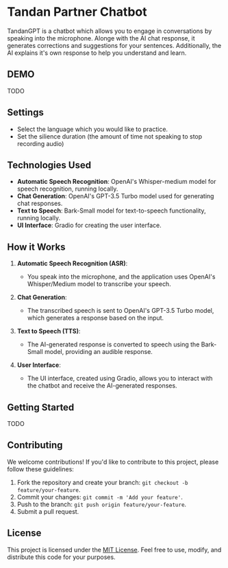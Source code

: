 # Tandan Partner Chatbot

TandanGPT is a chatbot which allows you to engage in conversations by speaking into the microphone. Alonge with the AI chat response, it generates corrections and suggestions for your sentences. Additionally, the AI explains it's own response to help you understand and learn.

## DEMO

TODO

## Settings
- Select the language which you would like to practice.
- Set the silience duration (the amount of time not speaking to stop recording audio)

## Technologies Used

- **Automatic Speech Recognition**: OpenAI's Whisper-medium model for speech recognition, running locally.
- **Chat Generation**: OpenAI's GPT-3.5 Turbo model used for generating chat responses.
- **Text to Speech**: Bark-Small model for text-to-speech functionality, running locally.
- **UI Interface**: Gradio for creating the user interface.

## How it Works

1. **Automatic Speech Recognition (ASR)**:
   - You speak into the microphone, and the application uses OpenAI's Whisper/Medium model to transcribe your speech.

2. **Chat Generation**:
   - The transcribed speech is sent to OpenAI's GPT-3.5 Turbo model, which generates a response based on the input.

3. **Text to Speech (TTS)**:
   - The AI-generated response is converted to speech using the Bark-Small model, providing an audible response.

4. **User Interface**:
   - The UI interface, created using Gradio, allows you to interact with the chatbot and receive the AI-generated responses.

## Getting Started

TODO

## Contributing

We welcome contributions! If you'd like to contribute to this project, please follow these guidelines:

1. Fork the repository and create your branch: `git checkout -b feature/your-feature`.
2. Commit your changes: `git commit -m 'Add your feature'`.
3. Push to the branch: `git push origin feature/your-feature`.
4. Submit a pull request.

## License

This project is licensed under the [MIT License](LICENSE). Feel free to use, modify, and distribute this code for your purposes.
